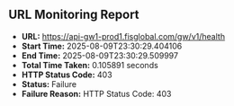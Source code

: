 ## URL Monitoring Report

- **URL:** https://api-gw1-prod1.fisglobal.com/gw/v1/health
- **Start Time:** 2025-08-09T23:30:29.404106
- **End Time:** 2025-08-09T23:30:29.509997
- **Total Time Taken:** 0.105891 seconds
- **HTTP Status Code:** 403
- **Status:** Failure
- **Failure Reason:** HTTP Status Code: 403
